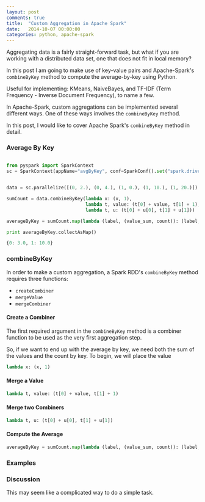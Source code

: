 ```yaml
---
layout: post
comments: true
title:  "Custom Aggregation in Apache Spark"
date:   2014-10-07 00:00:00
categories: python, apache-spark
---
```


Aggregating data is a fairly straight-forward task, but what if you are working with a distributed data set, one that does not fit in local memory? 

In this post I am going to make use of key-value pairs and Apache-Spark's `combineByKey` method to compute the average-by-key using Python. 

Useful for implementing: KMeans, NaiveBayes, and TF-IDF (Term Frequency - Inverse Document Frequency), to name a few. 

In Apache-Spark, custom aggregations can be implemented several different ways. One of these ways involves the `combineByKey` method.

In this post, I would like to cover Apache Spark's `combineByKey` method in detail.


### Average By Key

```python

from pyspark import SparkContext
sc = SparkContext(appName="avgByKey", conf=SparkConf().set("spark.driver.host", "localhost"))


data = sc.parallelize([(0, 2.), (0, 4.), (1, 0.), (1, 10.), (1, 20.)])

sumCount = data.combineByKey(lambda x: (x, 1),
                             lambda t, value: (t[0] + value, t[1] + 1),
                             lambda t, u: (t[0] + u[0], t[1] + u[1]))

averageByKey = sumCount.map(lambda (label, (value_sum, count)): (label, value_sum / count))

print averageByKey.collectAsMap()
```


```python
{0: 3.0, 1: 10.0}
```


### combineByKey

In order to make a custom aggregation, a Spark RDD's `combineByKey` method requires three functions:

- `createCombiner`
- `mergeValue`
- `mergeCombiner`


#### Create a Combiner

The first required argument in the `combineByKey` method is a combiner function to be used as the very first aggregation step.

So, if we want to end up with the average by key, we need both the sum of the values and the count by key. To begin, we will place the value 

```python
lambda x: (x, 1)
```

#### Merge a Value

```python
lambda t, value: (t[0] + value, t[1] + 1)
```

#### Merge two Combiners

```python
lambda t, u: (t[0] + u[0], t[1] + u[1])
```

#### Compute the Average

```python
averageByKey = sumCount.map(lambda (label, (value_sum, count)): (label, value_sum / count))
```

### Examples


### Discussion

This may seem like a complicated way to do a simple task.
